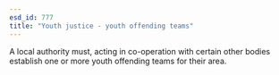 ```yaml
---
esd_id: 777
title: "Youth justice - youth offending teams"
---
```


A local authority must, acting in co-operation with certain other bodies establish one or more youth offending teams for their area.

